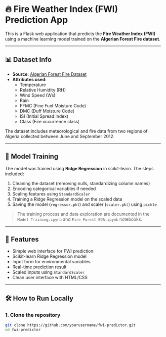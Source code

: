 # 🔥 Fire Weather Index (FWI) Prediction App

This is a Flask web application that predicts the **Fire Weather Index (FWI)** using a machine learning model trained on the **Algerian Forest Fire dataset**.

---

## 📊 Dataset Info

- **Source**: [Algerian Forest Fire Dataset](https://archive.ics.uci.edu/ml/datasets/Algerian+Forest+Fires+Dataset+)
- **Attributes used**:
  - Temperature
  - Relative Humidity (RH)
  - Wind Speed (Ws)
  - Rain
  - FFMC (Fine Fuel Moisture Code)
  - DMC (Duff Moisture Code)
  - ISI (Initial Spread Index)
  - Class (Fire occurrence class)

The dataset includes meteorological and fire data from two regions of Algeria collected between June and September 2012.

---

## 🧠 Model Training

The model was trained using **Ridge Regression** in scikit-learn. The steps included:

1. Cleaning the dataset (removing nulls, standardizing column names)
2. Encoding categorical variables if needed
3. Scaling features using `StandardScaler`
4. Training a Ridge Regression model on the scaled data
5. Saving the model (`regressor.pkl`) and scaler (`scaler.pkl`) using `pickle`

> The training process and data exploration are documented in the `Model Training.ipynb` and `Fire Forest EDA.ipynb` notebooks.

---

## 🚀 Features

- Simple web interface for FWI prediction
- Scikit-learn Ridge Regression model
- Input form for environmental variables
- Real-time prediction result
- Scaled inputs using `StandardScaler`
- Clean user interface with HTML/CSS

---

## 🛠 How to Run Locally

### 1. Clone the repository
```bash
git clone https://github.com/yourusername/fwi-predictor.git
cd fwi-predictor
